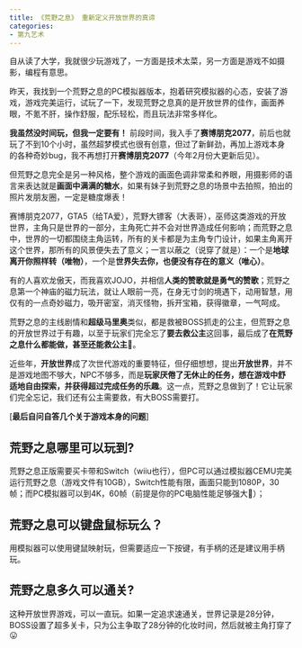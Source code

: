 ```yaml
---
title: 《荒野之息》 重新定义开放世界的真谛
categories:
- 第九艺术
---
```







自从读了大学，我就很少玩游戏了，一方面是技术太菜，另一方面是游戏不如摄影，编程有意思。

昨天，我找到一个荒野之息的PC模拟器版本，抱着研究模拟器的心态，安装了游戏，游戏完美运行，试玩了一下，发现荒野之息真的是开放世界的佳作，画面养眼，不氪不肝，操作舒服，配乐轻松，而且玩法非常多样化。

**我虽然没时间玩，但我一定要有！** 前段时间，我入手了**赛博朋克2077**，前后也就玩了不到10个小时，虽然超梦模式也很有创意，但过了新鲜劲，再加上游戏本身的各种奇妙bug，我不再想打开**赛博朋克2077**（今年2月份大更新后见）。

但荒野之息完全是另一种风格，整个游戏的画面色调非常柔和养眼，用摄影师的语言来表达就是**画面中满满的糖水**，如果有妹子到荒野之息的场景中去拍照，拍出的照片发朋友圈，一定是糖度爆表！

赛博朋克2077，GTA5（给TA爱），荒野大镖客（大表哥），巫师这类游戏的开放世界，主角只是世界的一部分，主角死亡并不会对世界造成任何影响；而荒野之息中，世界的一切都围绕主角运转，所有的关卡都是为主角专门设计，如果主角离开这个世界，那所有的风景便失去了意义；一言以蔽之（说穿了就是）：一个是**地球离开你照样转（唯物）**，一个是**世界失去你，也便没有存在的意义（唯心）**。

有的人喜欢龙傲天，而我喜欢JOJO，并相信**人类的赞歌就是勇气的赞歌**；荒野之息第一个神庙的磁力玩法，就让人眼前一亮，在身无寸剑的境遇下，动用智慧，用仅有的一点奇妙磁力，吸开密室，消灭怪物，拆开宝箱，获得徽章，一气呵成。

荒野之息的主线剧情和**超级马里奥**类似，都是救被BOSS抓走的公主，但荒野之息的开放世界过于有趣，以至于玩家们完全忘了**要去救公主**这回事，最后成了**在荒野之息什么都能做，甚至还能救公主**🐶。

近些年，**开放世界**成了次世代游戏的重要特征，但仔细想想，提出**开放世界**，并不是游戏地图不够大，NPC不够多，而是**玩家厌倦了无休止的任务，想在游戏中舒适地自由探索，并获得超过完成任务的乐趣**。这一点，荒野之息做到了！它让玩家们完全忘记，我们还有公主需要救，有大BOSS需要打。



[**最后自问自答几个关于游戏本身的问题**]

## 荒野之息哪里可以玩到?

荒野之息正版需要买卡带和Switch（wiiu也行），但PC可以通过模拟器CEMU完美运行荒野之息（游戏文件有10GB），Switch性能有限，画面只能到1080P，30帧；而PC模拟器可以到4K，60帧（前提是你的PC电脑性能足够强大🙊）；

##  荒野之息可以键盘鼠标玩么？

用模拟器可以使用键鼠映射玩，但需要适应一下按键，有手柄的还是建议用手柄玩。

##  荒野之息多久可以通关?

这种开放世界游戏，可以一直玩。如果一定追求速通关，世界记录是28分钟，BOSS设置了超多关卡，只为公主争取了28分钟的化妆时间，然后就被主角打穿了😛






